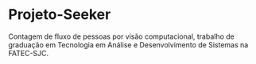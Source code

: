 # Projeto-Seeker
Contagem de fluxo de pessoas por visão computacional, trabalho de graduação em Tecnologia em Análise e Desenvolvimento de Sistemas na FATEC-SJC.
